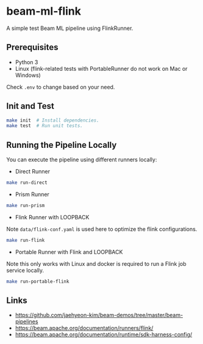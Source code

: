 # beam-ml-flink

A simple test Beam ML pipeline using FlinkRunner.


## Prerequisites

* Python 3
* Linux (flink-related tests with PortableRunner do not work on Mac or Windows)

Check `.env` to change based on your need.

## Init and Test

```bash
make init  # Install dependencies.
make test  # Run unit tests.
```

## Running the Pipeline Locally

You can execute the pipeline using different runners locally:

* Direct Runner

```bash
make run-direct
```

* Prism Runner

```bash
make run-prism
```

* Flink Runner with LOOPBACK

Note `data/flink-conf.yaml` is used here to optimize the flink configurations.

```bash
make run-flink
```

* Portable Runner with Flink and LOOPBACK

Note this only works with Linux and docker is required to run a Flink job service locally.

```bash
make run-portable-flink
```

## Links

* https://github.com/jaehyeon-kim/beam-demos/tree/master/beam-pipelines
* https://beam.apache.org/documentation/runners/flink/
* https://beam.apache.org/documentation/runtime/sdk-harness-config/
